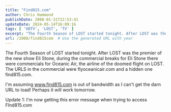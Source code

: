 ```yaml
---
title: "Find815.com"
author: Chris Hammond
publishDate: 2008-01-31T22:53:41
updateDate: 2024-05-14T16:09:16
tags: [ 'HDTV', 'LOST', 'TV' ]
excerpt: "The Fourth Season of LOST started tonight. After LOST was the premier of the new show Eli Stone, during the commercial breaks for Eli Stone there were commercials for Oceanic Air, the airline of the doomed flight on LOST. The URLS in the commercial were flyoceanicair.com and a hidden one find815.com. I&#39;m assuming www.find815.com is out of bandwidth as I can&#39;t get the darn URL to load! Perhaps it will work tomorrow. "
url: /2008/find815com  # Use the generated URL with year
---
```

<p>The Fourth Season of LOST started tonight. After LOST was the premier of the new show Eli Stone, during the commercial breaks for Eli Stone there were commercials for Oceanic Air, the airline of the doomed flight on LOST. The URLS in the commercial were flyoceanicair.com and a hidden one find815.com.</p>  <p>I&#39;m assuming <a href="https://www.find815.com">www.find815.com</a> is out of bandwidth as I can&#39;t get the darn URL to load! Perhaps it will work tomorrow.</p>  <p>Update 1: I&#39;m now getting this error message when trying to access FInd815.com</p>  

